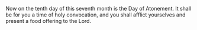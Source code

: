 Now on the tenth day of this seventh month is the Day of Atonement. It shall be for you a time of holy convocation, and you shall afflict yourselves and present a food offering to the Lord.
